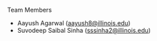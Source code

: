 Team Members
- Aayush Agarwal (aayush8@illinois.edu)
- Suvodeep Saibal Sinha (sssinha2@illinois.edu)
